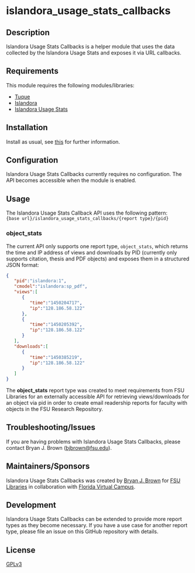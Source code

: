 # islandora_usage_stats_callbacks

## Description
Islandora Usage Stats Callbacks is a helper module that uses the data collected by the Islandora Usage Stats and exposes it via URL callbacks.

## Requirements
This module requires the following modules/libraries:
* [Tuque](https://github.com/islandora/tuque)
* [Islandora](https://github.com/islandora/islandora)
* [Islandora Usage Stats](https://github.com/Islandora/islandora_usage_stats)

## Installation
Install as usual, see [this](https://drupal.org/documentation/install/modules-themes/modules-7) for further information.

## Configuration
Islandora Usage Stats Callbacks currently requires no configuration. The API becomes accessible when the module is enabled.

## Usage
The Islandora Usage Stats Callback API uses the following pattern:  
`{base url}/islandora_usage_stats_callbacks/{report type}/{pid}`

### object_stats
The current API only supports one report type, `object_stats`, which returns the time and IP address of views and downloads by PID (currently only supports citation, thesis and PDF objects) and exposes them in a structured JSON format:
```json
{  
   "pid":"islandora:1",
   "cmodel":"islandora:sp_pdf",
   "views":[  
      {  
         "time":"1450204717",
         "ip":"128.186.58.122"
      },
      {  
         "time":"1450205392",
         "ip":"128.186.58.122"
      }
   ],
   "downloads":[  
      {  
         "time":"1450385219",
         "ip":"128.186.58.122"
      }
   ]
}
```
The **object_stats** report type was created to meet requirements from  FSU Libraries for an externally accessible API for retrieving views/downloads for an object via pid in order to create email readership reports for faculty with objects in the FSU Research Repository.

## Troubleshooting/Issues
If you are having problems with Islandora Usage Stats Callbacks, please contact Bryan J. Brown (bjbrown@fsu.edu).

## Maintainers/Sponsors
Islandora Usage Stats Callbacks was created by [Bryan J. Brown](https://github.com/bryjbrown) for [FSU Libraries](https://www.lib.fsu.edu) in collaboration with [Florida Virtual Campus](https://github.com/flvc).

## Development
Islandora Usage Stats Callbacks can be extended to provide more report types as they become necessary.
If you have a use case for another report type, please file an issue on this GitHub repository with details.

## License
[GPLv3](http://www.gnu.org/licenses/gpl-3.0.txt)
